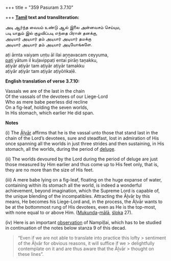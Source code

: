 +++
title = "359 Pasuram 3.7.10"

+++
**[Tamil](/definition/tamil#history "show Tamil definitions") text and transliteration:**

அடி ஆர்ந்த வையம் உண்டு ஆல் இலை அன்னவசம் செய்யும,  
படி யாதும் இல் குழவிப்படி எந்தை பிரான் தனக்கு,  
அடியார் அடியார் தம் அடியார் அடியார் தமக்கு  
அடியார் அடியார் தம் அடியார் அடியோங்களே.

aṭi ārnta vaiyam uṇṭu āl ilai aṉṉavacam ceyyuma,  
[paṭi](/definition/pati#vaishnavism "show paṭi definitions") yātum il kuḻavippaṭi entai pirāṉ taṉakku,  
aṭiyār aṭiyār tam aṭiyār aṭiyār tamakku  
aṭiyār aṭiyār tam aṭiyār aṭiyōṅkaḷē.

**English translation of verse 3.7.10:**

Vassals we are of the last in the chain  
Of the vassals of the devotees of our Liege-Lord  
Who as mere babe peerless did recline  
On a fig-leaf, holding the seven worlds,  
In His stomach, which earlier He did span.

**Notes**

\(i\) The [Āḻvār](/definition/aḻvar#vaishnavism "show Āḻvār definitions") affirms that he is the vassal unto those that stand last in the chain of the Lord’s devotees, sure and steadfast, lost in admiration of His once spanning all the worlds in just three strides and then sustaining, in His stomach, all the worlds, during the period of [deluge](/definition/deluge#history "show deluge definitions").

\(ii\) The worlds devoured by the Lord during the period of deluge are just those measured by Him earlier and thus come up to His feet only, that is, they are no more than the size of His feet.

\(iii\) A mere babe lying on a fig-leaf, floating on the huge expanse of water, containing within its stomach all the world, is indeed a wonderful achievement, beyond imagination, which the Supreme Lord is capable of, the unique blending of the incompatibles. Attracting the Āḻvār by this means, He becomes his Liege-Lord and, in the process, the Āḻvār wants to be at the bottommost rung of His devotees, even as He is the top-most, with none equal to or above Him. ([Mukunda](/definition/mukunda#vaishnavism "show Mukunda definitions")-[mālā](/definition/mala#history "show mālā definitions"), [śloka](/definition/sloka#vaishnavism "show śloka definitions") 27).

\(iv\) Here is an important [observation](/definition/observation#history "show observation definitions") of Nampiḷḷai, which has to be studied in continuation of the notes below stanza 9 of this decad.

> “Even if we are not able to translate into practice this lofty > sentiment of the Āḻvār for obvious reasons, it will suffice if we > delightfully contemplate on it and are thus aware that the Āḻvār > thought on these lines”.


